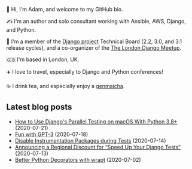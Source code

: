 <p>
  👋 Hi, I'm Adam, and welcome to my GitHub bio.
</p>
<p>
  ✍️ I'm an author and solo consultant working with Ansible, AWS, Django, and Python.
</p>
<p>
  🦄 I'm a member of the <a href="https://www.djangoproject.com/foundation/teams/">Django project</a> Technical Board (2.2, 3.0, and 3.1 release cycles),
  and a co-organizer of the <a href="https://www.djangolondon.com/">The London Django Meetup</a>.
</p>
<p>
  🇬🇧 I'm based in London, UK.
</p>
<p>
  ✈️ I love to travel, especially to Django and Python conferences!
</p>
<p>
  ☕️ I drink tea, and especially enjoy a <a href="https://en.wikipedia.org/wiki/Genmaicha">genmaicha</a>.
</p>

## Latest blog posts

* [How to Use Django's Parallel Testing on macOS With Python 3.8+](https://adamj.eu/tech/2020/07/21/how-to-use-djangos-parallel-testing-on-macos-with-python-3.8-plus/) (2020-07-21)
* [Fun with GPT-3](https://adamj.eu/tech/2020/07/18/fun-with-gpt-3/) (2020-07-18)
* [Disable Instrumentation Packages during Tests](https://adamj.eu/tech/2020/07/14/disable-instrumentation-packages-during-tests/) (2020-07-14)
* [Announcing a Regional Discount for “Speed Up Your Django Tests”](https://adamj.eu/tech/2020/07/13/announcing-a-regional-discount-for-speed-up-your-django-tests/) (2020-07-13)
* [Better Python Decorators with wrapt](https://adamj.eu/tech/2020/07/02/better-python-decorators-with-wrapt/) (2020-07-02)